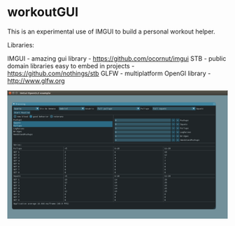# workoutGUI
This is an experimental use of IMGUI to build a personal workout helper.

Libraries:

IMGUI - amazing gui library - https://github.com/ocornut/imgui
STB   - public domain libraries easy to embed in projects - https://github.com/nothings/stb
GLFW  - multiplatform OpenGl library - http://www.glfw.org


![screenshot](https://github.com/gwerners/workoutGUI/blob/master/main.png)


